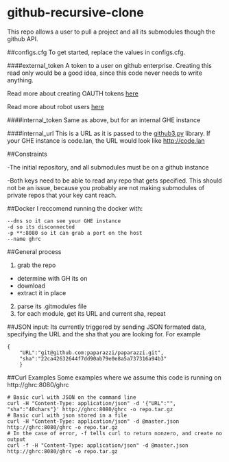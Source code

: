 github-recursive-clone
======================

This repo allows a user to pull a project and all its submodules though the
github API.

##configs.cfg
To get started, replace the values in configs.cfg.

####external_token
A token to a user on github enterprise. Creating this read only would be a good
idea, since this code never needs to write anything.

Read more about creating OAUTH tokens [here](https://help.github.com/articles/creating-an-access-token-for-command-line-use/)

Read more about robot users [here](https://help.github.com/articles/what-s-the-difference-between-user-and-organization-accounts/)

####internal_token
Same as above, but for an internal GHE instance

####internal_url
This is a URL as it is passed to the [github3.py](http://github3py.readthedocs.org/en/latest/github.html#githubenterprise-object)
library. If your GHE instance is code.lan, the URL would look like
http://code.lan

##Constraints

-The initial repository, and all submodules must be on a github instance

-Both keys need to be able to read any repo that gets specified. This should
not be an issue, because you probably are not making submodules of private
repos that your key cant reach.

##Docker
I reccomend running the docker with:

```shell
--dns so it can see your GHE instance
-d so its disconnected
-p **:8080 so it can grab a port on the host
--name ghrc
```

##General process

1. grab the repo
  * determine with GH its on
  * download
  * extract it in place
2. parse its .gitmodules file
3. for each module, get its URL and current sha, repeat

##JSON input:
Its currently triggered by sending JSON formated data, specifying the URL
and the sha that you are looking for. For example
```
{
    "URL":"git@github.com:paparazzi/paparazzi.git",
    "sha":"22ca42632644f7dd90ab79e0e8a5a737316a94b3"
    }
```
##Curl Examples
Some examples where we assume this code is running on http://ghrc:8080/ghrc
```shell
# Basic curl with JSON on the command line
curl -H "Content-Type: application/json" -d '{"URL":"", "sha":"40chars"}' http://ghrc:8080/ghrc -o repo.tar.gz
# Basic curl with json stored in a file
curl -H "Content-Type: application/json" -d @master.json http://ghrc:8080/ghrc -o repo.tar.gz
# In the case of error, -f tells curl to return nonzero, and create no output
curl -f -H "Content-Type: application/json" -d @master.json http://ghrc:8080/ghrc -o repo.tar.gz
```
